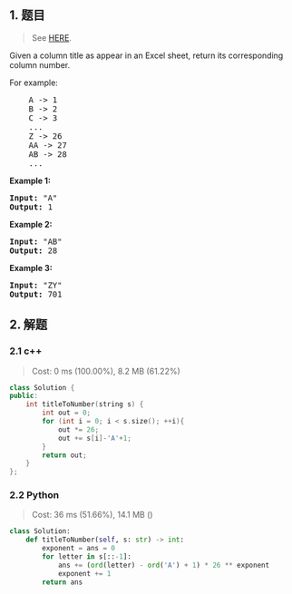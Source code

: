 ## 1. 题目

> See [HERE](https://leetcode.com/problems/excel-sheet-column-number/).

<div><p>Given a column title as appear in an Excel sheet, return its corresponding column number.</p>

<p>For example:</p>

<pre>    A -&gt; 1
    B -&gt; 2
    C -&gt; 3
    ...
    Z -&gt; 26
    AA -&gt; 27
    AB -&gt; 28 
    ...
</pre>

<p><strong>Example 1:</strong></p>

<pre><strong>Input:</strong> "A"
<strong>Output:</strong> 1
</pre>

<p><strong>Example 2:</strong></p>

<pre><strong>Input: </strong>"AB"
<strong>Output:</strong> 28
</pre>

<p><strong>Example 3:</strong></p>

<pre><strong>Input: </strong>"ZY"
<strong>Output:</strong> 701
</pre></div>

## 2. 解题

### 2.1 c++

> Cost: 0 ms (100.00%), 8.2 MB (61.22%)

```cpp
class Solution {
public:
    int titleToNumber(string s) {
        int out = 0;
        for (int i = 0; i < s.size(); ++i){
            out *= 26;
            out += s[i]-'A'+1;
        }
        return out;
    }
};
```

### 2.2 Python

> Cost: 36 ms (51.66%), 14.1 MB ()

```python
class Solution:
    def titleToNumber(self, s: str) -> int:
        exponent = ans = 0
        for letter in s[::-1]:
            ans += (ord(letter) - ord('A') + 1) * 26 ** exponent
            exponent += 1
        return ans
```
